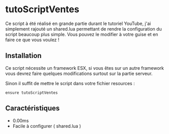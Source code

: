 # tutoScriptVentes
Ce script à été réalisé en grande partie durant le tutoriel YouTube, 
j'ai simplement rajouté un shared.lua permettant de rendre la configuration du script
beaucoup plus simple. Vous pouvez le modifier à votre guise et en faire ce que vous voulez !

## Installation 
Ce script nécessite un framework ESX, si vous êtes sur un autre framework vous devrez faire quelques modifications
surtout sur la partie serveur.

Sinon il suffit de mettre le script dans votre fichier resources :
```
ensure tutoScriptVentes
```

## Caractéristiques
- 0.00ms 
- Facile à configurer ( shared.lua )
